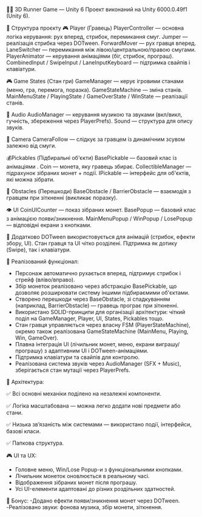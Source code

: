 🏃‍♂️ 3D Runner Game — Unity 6
Проект виконаний на Unity 6000.0.49f1 (Unity 6).

📁 Структура проєкту
🎮 Player (Гравець)
PlayerController — основна логіка керування: рух вперед, стрибок, перемикання смуг.
Jumper — реалізація стрибка через DOTween.
ForwardMover — рух гравця вперед.
LaneSwitcher — перемикання між лівою/центральною/правою смугами.
PlayerAnimator — керування анімаціями (біг, стрибок, програш).
CombinedInput / SwipeInput / LaneInputKeyboard — підтримка свайпів і клавіатури.

🎮 Game States (Стан гри)
GameManager — керує ігровими станами (меню, гра, перемога, поразка).
GameStateMachine — зміна станів.
MainMenuState / PlayingState / GameOverState / WinState — реалізації станів.

🎵 Audio
AudioManager — керування музикою та звуками (вкл/викл, гучність, збереження через PlayerPrefs).
Sound — структура для опису звуків.

🎥 Camera
CameraFollow — слідкує за гравцем із динамічним зсувом залежно від смуги.

💰Pickables (Підбиральні об'єкти)
BasePickable — базовий клас із анімаціями .
Coin — монета, яку гравець збирає.
CollectibleManager — підрахунок зібраних монет + події.
IPickable — інтерфейс для об'єктів, які можна зібрати.

🧱 Obstacles (Перешкоди)
BaseObstacle / BarrierObstacle — взаємодія з гравцем при зіткненні (викликає поразку).

👁️ UI
CoinUICounter — показ зібраних монет.
BasePopup — базовий клас з анімацією появи/зникнення.
MainMenuPopup / WinPopup / LosePopup — відповідні екрани з кнопками.

🔧 Додатково
DOTween використовується для анімацій (стрибок, ефекти збору, UI).
Стан гравця та UI чітко розділені.
Підтримка як дотику (Swipe), так і клавіатури.

🔧 Реалізований функціонал:
- Персонаж автоматично рухається вперед, підтримує стрибок і стрейф (вліво/вправо).
- Збір монеток реалізовано через абстракцію BasePickable, що дозволяє розширювати систему іншими підбираємими об'єктами.
- Створено перешкоди через BaseObstacle, зі спадкуванням (наприклад, BarrierObstacle) — гравець програє при зіткненні.
- Використано SOLID-принципи для організації архітектури: чіткий поділ на GameManager, Player, UI, States, Pickables тощо.
- Стан гравця управляється через власну FSM (PlayerStateMachine), окремо також реалізована GameStateMachine (MainMenu, Playing, Win, GameOver).
- Плавна інтеграція UI (лічильник монет, меню, екрани виграшу/програшу) з адаптивним UI і DOTween-анімаціями.
- Підтримка клавіатури та свайпів для контролю.
- Реалізована система звуків через AudioManager (SFX + Music), зберігається стан мутації через PlayerPrefs.

🧠 Архітектура:

✅ Всі основні механіки поділено на незалежні компоненти.

✅ Логіка масштабована — можна легко додати нові предмети або стани. 

✅ Низька зв’язаність між системами — використано події, інтерфейси, базові класи. 

✅ Папкова структура.

🎮 UI та UX:
- Головне меню, Win/Lose Popup-и з функціональними кнопками.
- Лічильник монеток оновлюється в реальному часі.
- Відображення зібраних монет після програшу.
- Усі UI-елементи адаптовані до різних роздільних здатностей.

🌟 Бонус:
-Додано ефекти появи/зникнення монет через DOTween.
-Реалізовано звуки: фонова музика, збір монети, зіткнення.
